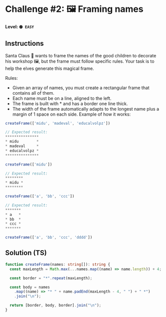 # Challenge #2: 🖼️ Framing names

#### Level: `🟢 EASY`

## Instructions

Santa Claus 🎅 wants to frame the names of the good children to decorate his workshop 🖼️, but the frame must follow specific rules. Your task is to help the elves generate this magical frame.

Rules:

- Given an array of names, you must create a rectangular frame that contains all of them.
- Each name must be on a line, aligned to the left.
- The frame is built with \* and has a border one line thick.
- The width of the frame automatically adapts to the longest name plus a margin of 1 space on each side.
  Example of how it works:

```js
createFrame(['midu', 'madeval', 'educalvolpz'])

// Expected result:
***************
* midu        *
* madeval     *
* educalvolpz *
***************

createFrame(['midu'])

// Expected result:
********
* midu *
********

createFrame(['a', 'bb', 'ccc'])

// Expected result:
*******
* a   *
* bb  *
* ccc *
*******

createFrame(['a', 'bb', 'ccc', 'dddd'])
```

## Solution (TS)

```ts
function createFrame(names: string[]): string {
  const maxLength = Math.max(...names.map((name) => name.length)) + 4;

  const border = "*".repeat(maxLength);

  const body = names
    .map((name) => "* " + name.padEnd(maxLength - 4, " ") + " *")
    .join("\n");

  return [border, body, border].join("\n");
}
```
